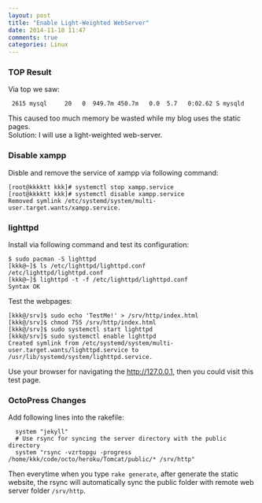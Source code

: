 ```yaml
---
layout: post
title: "Enable Light-Weighted WebServer"
date: 2014-11-18 11:47
comments: true
categories: Linux
---
```

### TOP Result
Via top we saw:    

```
 2615 mysql     20   0  949.7m 450.7m   0.0  5.7   0:02.62 S mysqld  

```
This caused too much memory be wasted while my blog uses the static pages.   
Solution: I will use a light-weighted web-server.    
### Disable xampp 
Disble and remove the service of xampp via following command:    

```
[root@kkkktt kkk]# systemctl stop xampp.service
[root@kkkktt kkk]# systemctl disable xampp.service
Removed symlink /etc/systemd/system/multi-user.target.wants/xampp.service.

```
### lighttpd
Install via following command and test its configuration:    

```
$ sudo pacman -S lighttpd
[kkk@~]$ ls /etc/lighttpd/lighttpd.conf 
/etc/lighttpd/lighttpd.conf
[kkk@~]$ lighttpd -t -f /etc/lighttpd/lighttpd.conf
Syntax OK

```
Test the webpages:    

```
[kkk@/srv]$ sudo echo 'TestMe!' > /srv/http/index.html
[kkk@/srv]$ chmod 755 /srv/http/index.html
[kkk@/srv]$ sudo systemctl start lighttpd
[kkk@/srv]$ sudo systemctl enable lighttpd
Created symlink from /etc/systemd/system/multi-user.target.wants/lighttpd.service to /usr/lib/systemd/system/lighttpd.service.

```
Use your browser for navigating the http://127.0.0.1, then you could visit this test page.    
### OctoPress Changes
Add following lines into the rakefile:    

```
  system "jekyll"
  # Use rsync for syncing the server directory with the public directory
  system "rsync -vzrtopgu -progress /home/kkk/code/octo/heroku/Tomcat/public/* /srv/http"

```
Then everytime when you type `rake generate`, after generate the static website, the rsync will automatically sync the public folder with remote web server folder `/srv/http`.    

